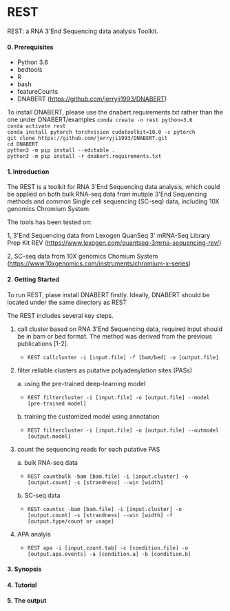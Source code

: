 # REST

REST: a RNA 3'End Sequencing data analysis Toolkit. 

#### 0. Prerequisites

- Python 3.6
- bedtools
- R
- bash
- featureCounts
- DNABERT (https://github.com/jerryji1993/DNABERT)

To install DNABERT, please use the dnabert.requirements.txt rather than the one under DNABERT/examples
`conda create -n rest python=3.6` \
`conda activate rest` \
`conda install pytorch torchvision cudatoolkit=10.0 -c pytorch` \
`git clone https://github.com/jerryji1993/DNABERT.git` \
`cd DNABERT` \
`python3 -m pip install --editable . ` \
`python3 -m pip install -r dnabert.requirements.txt`
#### 1. Introduction

The REST is a toolkit for RNA 3'End Sequencing data analysis, which could be applied on both bulk RNA-seq data from mutiple 3'End Sequencing methods and common Single cell sequencing (SC-seq) data, including 10X genomics Chromium System.

The tools has been tested on:

1, 3'End Sequencing data from Lexogen QuanSeq 3' mRNA-Seq Library Prep Kit REV (https://www.lexogen.com/quantseq-3mrna-sequencing-rev/)

2, SC-seq data from 10X genomics Chomium System (https://www.10xgenomics.com/instruments/chromium-x-series)

#### 2. Getting Started

To run REST, plase install DNABERT firstly. Ideally, DNABERT should be located under the same directory as REST 

The REST includes several key steps. 

1. call cluster based on RNA 3'End Sequencing data, required input should be in bam or bed format. The method was derived from the previous publications [1-2]. 
	- `REST callcluster -i [input.file] -f [bam/bed] -o [output.file]`
2. filter reliable clusters as putative polyadenylation sites (PASs)
	
	a. using the pre-trained deep-learning model 
	- `REST filtercluster -i [input.file] -o [output.file] --model [pre-trained model]`
	
	b. training the customized model using annotation 
	- `REST filtercluster -i [input.file] -o [output.file] --outmodel [output.model]`
		
3. count the sequencing reads for each putative PAS 
	
	a. bulk RNA-seq data 
	- `REST countbulk -bam [bam.file] -i [input.cluster] -o [output.count] -s [strandness] --win [width]`
	
	b. SC-seq data 
	- `REST countsc -bam [bam.file] -i [input.cluster] -o [output.count] -s [strandness] --win [width] -f [output.type/count or usage]`
4. APA analyis

	- `REST apa -i [input.count.tab] -c [condition.file] -o [output.apa.events] -a [condition.a] -b [condition.b]`

#### 3. Synopsis
#### 4. Tutorial
#### 5. The output




